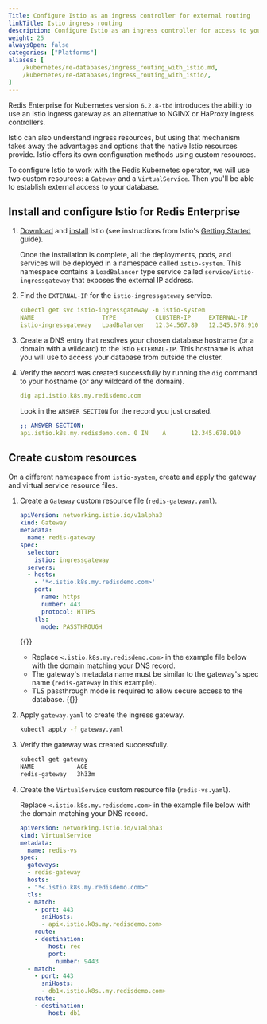 ```yaml
---
Title: Configure Istio as an ingress controller for external routing
linkTitle: Istio ingress routing
description: Configure Istio as an ingress controller for access to your Redis Enterprise databases from outside the Kubernetes cluster. 
weight: 25
alwaysOpen: false
categories: ["Platforms"]
aliases: [
    /kubernetes/re-databases/ingress_routing_with_istio.md,
    /kubernetes/re-databases/ingress_routing_with_istio/,
]
---
```


Redis Enterprise for Kubernetes version `6.2.8-tbd` introduces the ability to use an Istio ingress gateway as an alternative to NGINX or HaProxy ingress controllers.

Istio can also understand ingress resources, but using that mechanism takes away the advantages and options that the native Istio resources provide. Istio offers its own configuration methods using custom resources.

To configure Istio to work with the Redis Kubernetes operator, we will use two custom resources: a `Gateway` and a `VirtualService`. Then you'll be able to establish external access to your database.

## Install and configure Istio for Redis Enterprise

1. [Download](https://istio.io/latest/docs/setup/getting-started/) and [install](https://istio.io/latest/docs/setup/getting-started/) Istio (see instructions from Istio's [Getting Started](https://istio.io/latest/docs/setup/getting-started/) guide).

    Once the installation is complete, all the deployments, pods, and services will be deployed in a namespace called `istio-system`. This namespace contains a `LoadBalancer` type service called `service/istio-ingressgateway` that exposes the external IP address.

1. Find the `EXTERNAL-IP` for the `istio-ingressgateway` service.

    ```yaml
    kubectl get svc istio-ingressgateway -n istio-system
    NAME                   TYPE           CLUSTER-IP     EXTERNAL-IP      PORT(S)                                                                      AGE
    istio-ingressgateway   LoadBalancer   12.34.567.89   12.345.678.910   15021:12345/TCP,80:67891/TCP,443:23456/TCP,31400:78901/TCP,15443:10112/TCP   3h8m
    ```

1. Create a DNS entry that resolves your chosen database  hostname (or a domain with a wildcard) to the Istio `EXTERNAL-IP`. This hostname is what you will use to access your database from outside the cluster.

1. Verify the record was created successfully by running the `dig` command to your hostname (or any wildcard of the domain).
    ```yaml
    dig api.istio.k8s.my.redisdemo.com
    ```

    Look in the `ANSWER SECTION` for the record you just created.

    ```yaml
    ;; ANSWER SECTION:
    api.istio.k8s.my.redisdemo.com. 0 IN    A       12.345.678.910
    ```

## Create custom resources

On a different namespace from `istio-system`, create and apply the gateway and virtual service resource files.

1. Create a `Gateway` custom resource file (`redis-gateway.yaml`).

    ```yaml
    apiVersion: networking.istio.io/v1alpha3
    kind: Gateway
    metadata:
      name: redis-gateway
    spec:
      selector:
        istio: ingressgateway 
      servers:
      - hosts:
        - '*<.istio.k8s.my.redisdemo.com>'
        port:
          name: https
          number: 443
          protocol: HTTPS
        tls:
          mode: PASSTHROUGH
    ```

    {{<note>}}
    - Replace `<.istio.k8s.my.redisdemo.com>` in the example file below with the domain matching your DNS record.
    - The gateway's metadata name must be similar to the gateway's spec name (`redis-gateway` in this example).
    - TLS passthrough mode is required to allow secure access to the database.
    {{</note>}}

1. Apply `gateway.yaml` to create the ingress gateway.

    ```sh
    kubectl apply -f gateway.yaml
    ```

1. Verify the gateway was created successfully.

      ```sh
      kubectl get gateway
      NAME            AGE
      redis-gateway   3h33m
      ```

1. Create the `VirtualService` custom resource file (`redis-vs.yaml`).

    Replace `<.istio.k8s.my.redisdemo.com>` in the example file below with the domain matching your DNS record.

    ```yaml
    apiVersion: networking.istio.io/v1alpha3
    kind: VirtualService
    metadata:
      name: redis-vs
    spec:
      gateways:
      - redis-gateway
      hosts:
      - "*<.istio.k8s.my.redisdemo.com>"
      tls:
      - match:
        - port: 443
          sniHosts:
          - api<.istio.k8s.my.redisdemo.com>
        route:
        - destination:
            host: rec
            port:
              number: 9443
      - match:
        - port: 443
          sniHosts:
          - db1<.istio.k8s..my.redisdemo.com>
        route:
        - destination:
            host: db1
    ```
